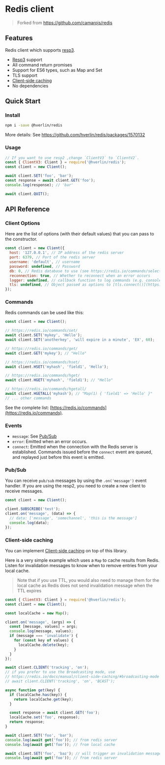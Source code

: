 # Redis client

> Forked from https://github.com/camarojs/redis

## Features

Redis client which supports [resp3](https://github.com/antirez/RESP3/blob/master/spec.md).

- [Resp3](https://github.com/antirez/RESP3/blob/master/spec.md) support
- All command return promises
- Support for ES6 types, such as Map and Set
- TLS support
- [Client-side caching](#client-side-caching)
- No dependencies

## Quick Start

### Install

```bash
npm i -save @hverlin/redis
```

More details: See https://github.com/hverlin/redis/packages/1570132

### Usage

```js
// If you want to use resp2 ,change `ClientV3` to `ClientV2`.
const { ClientV3: Client } = require('@hverlin/redis');
const client = new Client();

await client.SET('foo', 'bar');
const response = await client.GET('foo');
console.log(response); // 'bar'

await client.QUIT();
```

## API Reference

### Client Options

Here are the list of options (with their default values) that you can pass to the constructor.

```js
const client = new Client({
  host: '127.0.0.1', // IP address of the redis server
  port: 6379, // Port of the redis server
  username: 'default', // username
  password: undefined, // Password
  db: 0, // Redis database to use (see https://redis.io/commands/select/)
  reconnection: true, // Whether to reconnect when an error occurs
  logger: undefined, // callback function to log commands (e.g. console.log)
  tls: undefined, // Object passed as options to [tls.connect()](https://nodejs.org/api/tls.html#tls_tls_connect_options_callback)
});
```

### Commands

Redis commands can be used like this:

```js
const client = new Client();

// https://redis.io/commands/set/
await client.SET('mykey', 'Hello');
await client.SET('anotherkey', 'will expire in a minute', 'EX', 60);

// https://redis.io/commands/get/
await client.GET('mykey'); // "Hello"

// https://redis.io/commands/hset/
await client.HSET('myhash', 'field1', 'Hello');

// https://redis.io/commands/hget/
await client.HGET('myhash', 'field1'); // "Hello"

// https://redis.io/commands/hgetall/
await client.HGETALL('myhash'); // "Map(1) { 'field1' => 'Hello' }"
// ... other commands
```

See the complete list: [https://redis.io/commands](https://redis.io/commands).

### Events

- `message`: See [Pub/Sub](#Pub/Sub)
- `error`: Emitted when an error occurs.
- `connect`: Emitted when the connection with the Redis server is established. Commands issued before the `connect` event are queued, and replayed just before this event is emitted.

### Pub/Sub

You can receive `pub/sub` messages by using the `.on('message')` event handler.
If you are using the resp2, you need to create a new client to receive messages.

```js
const client = new Client();

client.SUBSCRIBE('test');
client.on('message', (data) => {
  // data: ['message', 'somechannel', 'this is the message']
  console.log(data);
});
```

### Client-side caching

You can implement [Client-side caching](https://redis.io/docs/manual/client-side-caching/) on top of this library.

Here is a very simple example which uses a `Map` to cache results from Redis.
Listen for invalidation messages to know when to remove entries from your local cache.

> Note that if you use TTL, you would also need to manage them for the local cache as Redis does not send invalidation message when the TTL expires

```js
const { ClientV3: Client } = require('@hverlin/redis');
const client = new Client();

const localCache = new Map();

client.on('message', (args) => {
  const [message, values] = args;
  console.log(message, values);
  if (message === 'invalidate') {
    for (const key of values) {
      localCache.delete(key);
    }
  }
});

await client.CLIENT('tracking', 'on');
// if you prefer to use the Broadcasting mode, use
// https://redis.io/docs/manual/client-side-caching/#broadcasting-mode
// await client.CLIENT('tracking', 'on', 'BCAST');

async function get(key) {
  if (localCache.has(key)) {
    return localCache.get(key);
  }

  const response = await client.GET('foo');
  localCache.set('foo', response);
  return response;
}

await client.SET('foo', 'bar');
console.log(await get('foo')); // from redis server
console.log(await get('foo')); // from local cache

await client.SET('foo', 'baz'); // will trigger an invalidation message
console.log(await get('foo')); // from redis server
```

